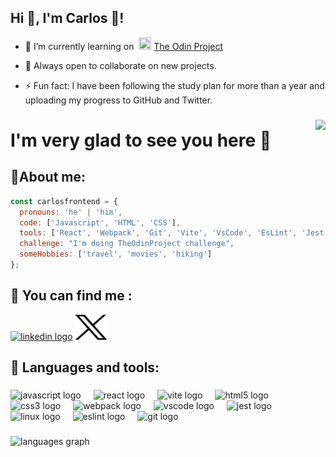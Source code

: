 <link rel="stylesheet" type='text/css' href="https://cdn.jsdelivr.net/gh/devicons/devicon@latest/devicon.min.css" />

## Hi 👋, I'm Carlos :thought_balloon:!

- 🌱 I’m currently learning on &nbsp;<img  src="https://raw.githubusercontent.com/TheOdinProject/theodinproject/refs/heads/main/public/favicon-128.png" height="20" width="20"/>&nbsp;[The Odin Project](https://www.theodinproject.com)

- 👯 Always open to collaborate on new projects.

- ⚡ Fun fact: I have been following the study plan for more than a year and uploading my progress to GitHub and Twitter.

###

<img align="right" src="https://visitor-badge.laobi.icu/badge?page_id=carlosfrontend.carlosfrontend&right_color=orange&&left_color=dodgerblue&left_text=Profile%20Views"  />

# I'm very glad to see you here :dizzy:

## :blond_haired_person:About me:

```js
const carlosfrontend = {
  pronouns: 'he' | 'him',
  code: ['Javascript', 'HTML', 'CSS'],
  tools: ['React', 'Webpack', 'Git', 'Vite', 'VsCode', 'EsLint', 'Jest'],
  challenge: "I'm doing TheOdinProject challenge",
  someHobbies: ['travel', 'movies', 'hiking']
};
```

###

## :mag_right: You can find me :

<div align="left">
 <a href="https://www.linkedin.com/in/carlosfrontend"><img src="https://raw.githubusercontent.com/maurodesouza/profile-readme-generator/master/src/assets/icons/social/linkedin/default.svg" width="52" height="40" alt="linkedin logo"  /></a>
 <a href="https://x.com/CarlosFrontEnd"><img src="https://raw.githubusercontent.com/simple-icons/simple-icons/refs/heads/develop/icons/x.svg" width="52" height="40" alt="x logo"  /></a>
</div>

## 🔨 Languages and tools:

###

<div align="left">
  <img src="https://cdn.jsdelivr.net/gh/devicons/devicon/icons/javascript/javascript-original.svg" height="40" alt="javascript logo"  />
  <img width="12" />
  <img src="https://cdn.jsdelivr.net/gh/devicons/devicon/icons/react/react-original.svg" height="40" alt="react logo"  />
  <img width="12" />
  <img src="https://cdn.jsdelivr.net/gh/devicons/devicon@latest/icons/vitejs/vitejs-original.svg" height="40" alt="vite logo" />
  <img width="12" />
  <img src="https://cdn.jsdelivr.net/gh/devicons/devicon/icons/html5/html5-original.svg" height="40" alt="html5 logo"  />
  <img width="12" />
  <img src="https://cdn.jsdelivr.net/gh/devicons/devicon/icons/css3/css3-original.svg" height="40" alt="css3 logo"  />
  <img width="12" />
  <img src="https://cdn.jsdelivr.net/gh/devicons/devicon/icons/webpack/webpack-original.svg" height="40" alt="webpack logo"  />
  <img width="12" />
  <img src="https://cdn.jsdelivr.net/gh/devicons/devicon/icons/vscode/vscode-original.svg" height="40" alt="vscode logo"  />
  <img width="12" />
  <img src="https://cdn.jsdelivr.net/gh/devicons/devicon/icons/jest/jest-plain.svg" height="40" alt="jest logo"  />
  <img width="12" />
  <img src="https://cdn.jsdelivr.net/gh/devicons/devicon/icons/linux/linux-original.svg" height="40" alt="linux logo"  />
  <img width="12" />
  <img src="https://cdn.jsdelivr.net/gh/devicons/devicon/icons/eslint/eslint-original.svg" height="40" alt="eslint logo"  />
  <img width="12" />
  <img src="https://cdn.jsdelivr.net/gh/devicons/devicon/icons/git/git-original.svg" height="40" alt="git logo"  />
</div>

###

<!-- <div align="left">
  <img src="https://github-readme-stats.vercel.app/api?username=carlosfrontend&hide_title=false&hide_rank=false&show_icons=true&include_all_commits=true&count_private=true&disable_animations=false&theme=dracula&locale=en&hide_border=false&order=1" height="150" alt="stats graph"  />
</div> -->

###

<div align="left"> 
<img src="https://github-readme-stats.vercel.app/api/top-langs?username=carlosfrontend&locale=en&hide_title=false&layout=compact&card_width=320&langs_count=5&theme=dracula&hide_border=false&order=2" height="150" alt="languages graph"  /></div>
